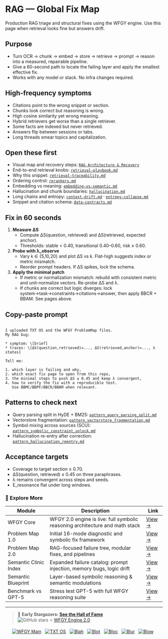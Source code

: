 # RAG — Global Fix Map

Production RAG triage and structural fixes using the WFGY engine.
Use this page when retrieval looks fine but answers drift.

## Purpose
- Turn OCR → chunk → embed → store → retrieve → prompt → reason into a measured, repairable pipeline.
- Give a 60-second path to locate the failing layer and apply the smallest effective fix.
- Works with any model or stack. No infra changes required.

## High-frequency symptoms
- Citations point to the wrong snippet or section.
- Chunks look correct but reasoning is wrong.
- High cosine similarity yet wrong meaning.
- Hybrid retrievers get worse than a single retriever.
- Some facts are indexed but never retrieved.
- Answers flip between sessions or tabs.
- Long threads smear topics and capitalization.

## Open these first
- Visual map and recovery steps: [`RAG Architecture & Recovery`](../../rag-architecture-and-recovery.md)
- End-to-end retrieval knobs: [`retrieval-playbook.md`](../../retrieval-playbook.md)
- Why this snippet: [`retrieval-traceability.md`](../../retrieval-traceability.md)
- Ordering control: [`rerankers.md`](../../rerankers.md)
- Embedding vs meaning: [`embedding-vs-semantic.md`](../../embedding-vs-semantic.md)
- Hallucination and chunk boundaries: [`hallucination.md`](../../hallucination.md)
- Long chains and entropy: [`context-drift.md`](../../context-drift.md) · [`entropy-collapse.md`](../../entropy-collapse.md)
- Snippet and citation schema: [`data-contracts.md`](../../data-contracts.md)

## Fix in 60 seconds
1) **Measure ΔS**
   - Compute ΔS(question, retrieved) and ΔS(retrieved, expected anchor).
   - Thresholds: stable < 0.40, transitional 0.40–0.60, risk ≥ 0.60.
2) **Probe with λ_observe**
   - Vary k ∈ {5,10,20} and plot ΔS vs k. Flat-high suggests index or metric mismatch.
   - Reorder prompt headers. If ΔS spikes, lock the schema.
3) **Apply the minimal patch**
   - If metric or normalization mismatch: rebuild with consistent metric and unit-normalize vectors. Re-probe ΔS and λ.
   - If chunks are correct but logic diverges: lock system→task→constraints→citations→answer, then apply BBCR + BBAM. See pages above.

## Copy-paste prompt
```

I uploaded TXT OS and the WFGY ProblemMap files.
My RAG bug:

* symptom: \[brief]
* traces: \[ΔS(question,retrieved)=..., ΔS(retrieved,anchor)=..., λ states]

Tell me:

1. which layer is failing and why,
2. which exact fix page to open from this repo,
3. the minimal steps to push ΔS ≤ 0.45 and keep λ convergent,
4. how to verify the fix with a reproducible test.
   Use BBMC/BBPF/BBCR/BBAM when relevant.

```

## Patterns to check next
- Query parsing split in HyDE + BM25: [`pattern_query_parsing_split.md`](../../patterns/pattern_query_parsing_split.md)
- Vectorstore fragmentation: [`pattern_vectorstore_fragmentation.md`](../../patterns/pattern_vectorstore_fragmentation.md)
- Symbol mixing across sources (SCU): [`pattern_symbolic_constraint_unlock.md`](../../patterns/pattern_symbolic_constraint_unlock.md)
- Hallucination re-entry after correction: [`pattern_hallucination_reentry.md`](../../patterns/pattern_hallucination_reentry.md)

## Acceptance targets
- Coverage to target section ≥ 0.70.
- ΔS(question, retrieved) ≤ 0.45 on three paraphrases.
- λ remains convergent across steps and seeds.
- E_resonance flat under long windows.

### 🧭 Explore More

| Module                | Description                                              | Link     |
|-----------------------|----------------------------------------------------------|----------|
| WFGY Core             | WFGY 2.0 engine is live: full symbolic reasoning architecture and math stack | [View →](https://github.com/onestardao/WFGY/tree/main/core/README.md) |
| Problem Map 1.0       | Initial 16-mode diagnostic and symbolic fix framework    | [View →](https://github.com/onestardao/WFGY/tree/main/ProblemMap/README.md) |
| Problem Map 2.0       | RAG-focused failure tree, modular fixes, and pipelines   | [View →](https://github.com/onestardao/WFGY/blob/main/ProblemMap/rag-architecture-and-recovery.md) |
| Semantic Clinic Index | Expanded failure catalog: prompt injection, memory bugs, logic drift | [View →](https://github.com/onestardao/WFGY/blob/main/ProblemMap/SemanticClinicIndex.md) |
| Semantic Blueprint    | Layer-based symbolic reasoning & semantic modulations   | [View →](https://github.com/onestardao/WFGY/tree/main/SemanticBlueprint/README.md) |
| Benchmark vs GPT-5    | Stress test GPT-5 with full WFGY reasoning suite         | [View →](https://github.com/onestardao/WFGY/tree/main/benchmarks/benchmark-vs-gpt5/README.md) |

---

> 👑 **Early Stargazers: [See the Hall of Fame](https://github.com/onestardao/WFGY/tree/main/stargazers)**  
> <img src="https://img.shields.io/github/stars/onestardao/WFGY?style=social" alt="GitHub stars"> ⭐ [WFGY Engine 2.0](https://github.com/onestardao/WFGY/blob/main/core/README.md)

<div align="center">

[![WFGY Main](https://img.shields.io/badge/WFGY-Main-red?style=flat-square)](https://github.com/onestardao/WFGY)
&nbsp;
[![TXT OS](https://img.shields.io/badge/TXT%20OS-Reasoning%20OS-orange?style=flat-square)](https://github.com/onestardao/WFGY/tree/main/OS)
&nbsp;
[![Blah](https://img.shields.io/badge/Blah-Semantic%20Embed-yellow?style=flat-square)](https://github.com/onestardao/WFGY/tree/main/OS/BlahBlahBlah)
&nbsp;
[![Blot](https://img.shields.io/badge/Blot-Persona%20Core-green?style=flat-square)](https://github.com/onestardao/WFGY/tree/main/OS/BlotBlotBlot)
&nbsp;
[![Bloc](https://img.shields.io/badge/Bloc-Reasoning%20Compiler-blue?style=flat-square)](https://github.com/onestardao/WFGY/tree/main/OS/BlocBlocBloc)
&nbsp;
[![Blur](https://img.shields.io/badge/Blur-Text2Image%20Engine-navy?style=flat-square)](https://github.com/onestardao/WFGY/tree/main/OS/BlurBlurBlur)
&nbsp;
[![Blow](https://img.shields.io/badge/Blow-Game%20Logic-purple?style=flat-square)](https://github.com/onestardao/WFGY/tree/main/OS/BlowBlowBlow)
&nbsp;
</div>
